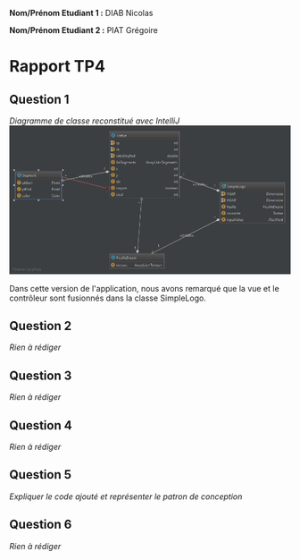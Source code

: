 **Nom/Prénom Etudiant 1 :** DIAB Nicolas

**Nom/Prénom Etudiant 2 :** PIAT Grégoire

# Rapport TP4

## Question 1

*Diagramme de classe reconstitué avec IntelliJ*
![diagram](images/diagramDeBase.png)

Dans cette version de l'application, nous avons remarqué que la vue et le contrôleur sont fusionnés dans la classe SimpleLogo.

## Question 2
*Rien à rédiger*

## Question 3
*Rien à rédiger*

## Question 4
*Rien à rédiger*

## Question 5
*Expliquer le code ajouté et représenter le patron de conception*

## Question 6
*Rien à rédiger*
